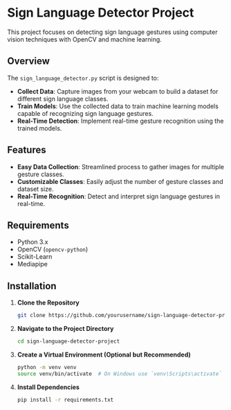 # Sign Language Detector Project

This project focuses on detecting sign language gestures using computer vision techniques with OpenCV and machine learning.

## Overview

The `sign_language_detector.py` script is designed to:

- **Collect Data**: Capture images from your webcam to build a dataset for different sign language classes.
- **Train Models**: Use the collected data to train machine learning models capable of recognizing sign language gestures.
- **Real-Time Detection**: Implement real-time gesture recognition using the trained models.

## Features

- **Easy Data Collection**: Streamlined process to gather images for multiple gesture classes.
- **Customizable Classes**: Easily adjust the number of gesture classes and dataset size.
- **Real-Time Recognition**: Detect and interpret sign language gestures in real-time.

## Requirements

- Python 3.x
- OpenCV (`opencv-python`)
- Scikit-Learn
- Mediapipe

## Installation

1. **Clone the Repository**

   ```bash
   git clone https://github.com/yourusername/sign-language-detector-project.git
   ```

2. **Navigate to the Project Directory**

   ```bash
   cd sign-language-detector-project
   ```

3. **Create a Virtual Environment (Optional but Recommended)**

   ```bash
   python -m venv venv
   source venv/bin/activate  # On Windows use `venv\Scripts\activate`
   ```

4. **Install Dependencies**

   ```bash
   pip install -r requirements.txt
   ```
